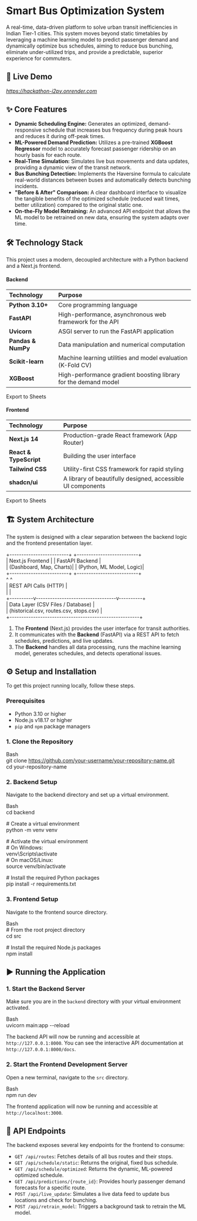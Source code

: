 # **Smart Bus Optimization System**

A real-time, data-driven platform to solve urban transit inefficiencies in Indian Tier-1 cities. This system moves beyond static timetables by leveraging a machine learning model to predict passenger demand and dynamically optimize bus schedules, aiming to reduce bus bunching, eliminate under-utilized trips, and provide a predictable, superior experience for commuters.

## **🚀 Live Demo**

*https://hackathon-i2pv.onrender.com*

## **✨ Core Features**

* **Dynamic Scheduling Engine:** Generates an optimized, demand-responsive schedule that increases bus frequency during peak hours and reduces it during off-peak times.  
* **ML-Powered Demand Prediction:** Utilizes a pre-trained **XGBoost Regressor** model to accurately forecast passenger ridership on an hourly basis for each route.  
* **Real-Time Simulation:** Simulates live bus movements and data updates, providing a dynamic view of the transit network.  
* **Bus Bunching Detection:** Implements the Haversine formula to calculate real-world distances between buses and automatically detects bunching incidents.  
* **"Before & After" Comparison:** A clear dashboard interface to visualize the tangible benefits of the optimized schedule (reduced wait times, better utilization) compared to the original static one.  
* **On-the-Fly Model Retraining:** An advanced API endpoint that allows the ML model to be retrained on new data, ensuring the system adapts over time.

## **🛠️ Technology Stack**

This project uses a modern, decoupled architecture with a Python backend and a Next.js frontend.

#### **Backend**

| Technology | Purpose |
| :---- | :---- |
| **Python 3.10+** | Core programming language |
| **FastAPI** | High-performance, asynchronous web framework for the API |
| **Uvicorn** | ASGI server to run the FastAPI application |
| **Pandas & NumPy** | Data manipulation and numerical computation |
| **Scikit-learn** | Machine learning utilities and model evaluation (K-Fold CV) |
| **XGBoost** | High-performance gradient boosting library for the demand model |

Export to Sheets

#### **Frontend**

| Technology | Purpose |
| :---- | :---- |
| **Next.js 14** | Production-grade React framework (App Router) |
| **React & TypeScript** | Building the user interface |
| **Tailwind CSS** | Utility-first CSS framework for rapid styling |
| **shadcn/ui** | A library of beautifully designed, accessible UI components |

Export to Sheets

## **🏗️ System Architecture**

The system is designed with a clear separation between the backend logic and the frontend presentation layer.

\+-------------------------+      \+--------------------------+  
|      Next.js Frontend   |      |      FastAPI Backend     |  
| (Dashboard, Map, Charts)|      | (Python, ML Model, Logic)|  
\+-------------------------+      \+--------------------------+  
           ^                                  ^  
           | REST API Calls (HTTP)            |  
           |                                  |  
\+----------v----------------------------------v----------+  
|              Data Layer (CSV Files / Database)        |  
|  (historical.csv, routes.csv, stops.csv)              |  
\+-------------------------------------------------------+

1. The **Frontend** (Next.js) provides the user interface for transit authorities.  
2. It communicates with the **Backend** (FastAPI) via a REST API to fetch schedules, predictions, and live updates.  
3. The **Backend** handles all data processing, runs the machine learning model, generates schedules, and detects operational issues.

## **⚙️ Setup and Installation**

To get this project running locally, follow these steps.

### **Prerequisites**

* Python 3.10 or higher  
* Node.js v18.17 or higher  
* `pip` and `npm` package managers

### **1\. Clone the Repository**

Bash  
git clone https://github.com/your-username/your-repository-name.git  
cd your-repository-name

### **2\. Backend Setup**

Navigate to the backend directory and set up a virtual environment.

Bash  
cd backend

\# Create a virtual environment  
python \-m venv venv

\# Activate the virtual environment  
\# On Windows:  
venv\\Scripts\\activate  
\# On macOS/Linux:  
source venv/bin/activate

\# Install the required Python packages  
pip install \-r requirements.txt

### **3\. Frontend Setup**

Navigate to the frontend source directory.

Bash  
\# From the root project directory  
cd src

\# Install the required Node.js packages  
npm install

## **▶️ Running the Application**

### **1\. Start the Backend Server**

Make sure you are in the `backend` directory with your virtual environment activated.

Bash  
uvicorn main:app \--reload

The backend API will now be running and accessible at `http://127.0.0.1:8000`. You can see the interactive API documentation at `http://127.0.0.1:8000/docs`.

### **2\. Start the Frontend Development Server**

Open a new terminal, navigate to the `src` directory.

Bash  
npm run dev

The frontend application will now be running and accessible at `http://localhost:3000`.

## **📡 API Endpoints**

The backend exposes several key endpoints for the frontend to consume:

* `GET /api/routes`: Fetches details of all bus routes and their stops.  
* `GET /api/schedule/static`: Returns the original, fixed bus schedule.  
* `GET /api/schedule/optimized`: Returns the dynamic, ML-powered optimized schedule.  
* `GET /api/predictions/{route_id}`: Provides hourly passenger demand forecasts for a specific route.  
* `POST /api/live_update`: Simulates a live data feed to update bus locations and check for bunching.  
* `POST /api/retrain_model`: Triggers a background task to retrain the ML model.

